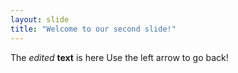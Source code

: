 ```yaml
---
layout: slide
title: "Welcome to our second slide!"
---
```

The *edited* **text** is here
Use the left arrow to go back!
